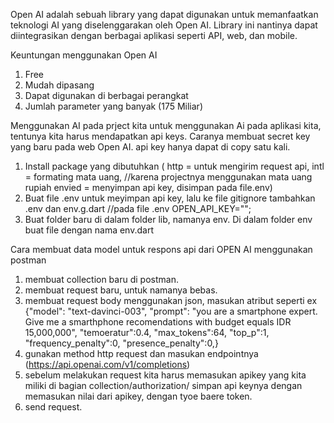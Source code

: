 Open AI adalah sebuah library yang dapat digunakan untuk memanfaatkan teknologi AI yang diselenggarakan oleh Open AI.
Library ini nantinya dapat diintegrasikan dengan berbagai aplikasi seperti API, web, dan mobile.

Keuntungan menggunakan Open AI

1. Free
2. Mudah dipasang
3. Dapat digunakan di berbagai perangkat
4. Jumlah parameter yang banyak (175 Miliar)

Menggunakan AI pada prject kita
untuk menggunakan Ai pada aplikasi kita, tentunya kita harus mendapatkan api keys. Caranya membuat secret key yang baru pada web Open AI. api key hanya dapat di copy satu kali.

1. Install package yang dibutuhkan (
   http = untuk mengirim request api,
   intl = formating mata uang, //karena projectnya menggunakan mata uang rupiah
   envied = menyimpan api key, disimpan pada file.env)
2. Buat file .env untuk meyimpan api key, lalu ke file gitignore tambahkan .env dan env.g.dart
   //pada file .env
   OPEN_API_KEY="";
3. Buat folder baru di dalam folder lib, namanya env. Di dalam folder env buat file dengan nama env.dart

Cara membuat data model untuk respons api dari OPEN AI menggunakan postman

1. membuat collection baru di postman.
2. membuat request baru, untuk namanya bebas.
3. membuat request body menggunakan json, masukan atribut seperti
   ex {"model": "text-davinci-003",
   "prompt": "you are a smartphone expert. Give me a smarthphone recomendations with budget equals IDR 15,000,000",
   "temoeratur":0.4,
   "max_tokens":64,
   "top_p":1,
   "frequency_penalty":0,
   "presence_penalty":0,}
4. gunakan method http request dan masukan endpointnya (https://api.openai.com/v1/completions)
5. sebelum melakukan request kita harus memasukan apikey yang kita miliki di bagian collection/authorization/
   simpan api keynya dengan memasukan nilai dari apikey, dengan tyoe baere token.
6. send request.
